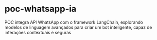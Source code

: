 # poc-whatsapp-ia
POC integra API WhatsApp com o framework LangChain, explorando modelos de linguagem avançados para criar um bot inteligente, capaz de interações contextuais e seguras
